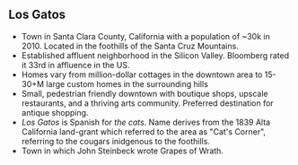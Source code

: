 Los Gatos
---------

* Town in Santa Clara County, California with a population of ~30k in 2010. Located in the foothills of the Santa Cruz Mountains.
* Established affluent neighborhood in the Silicon Valley. Bloomberg rated it 33rd in affluence in the US.
* Homes vary from million-dollar cottages in the downtown area to 15-30+M large custom homes in the surrounding hills
* Small, pedestrian friendly downtown with boutique shops, upscale restaurants, and a thriving arts community. Preferred destination for antique shopping.
* _Los Gatos_ is Spanish for _the cats_. Name derives from the 1839 Alta California land-grant which referred to the area as "Cat's Corner", referring to the cougars inidgenous to the foothills.
* Town in which John Steinbeck wrote Grapes of Wrath.
